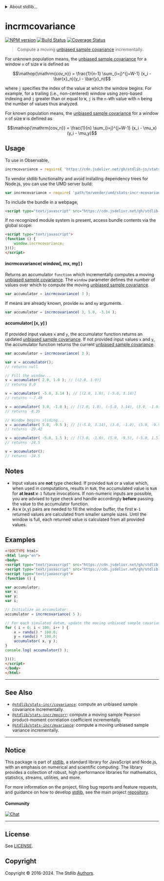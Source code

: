 <!--

@license Apache-2.0

Copyright (c) 2018 The Stdlib Authors.

Licensed under the Apache License, Version 2.0 (the "License");
you may not use this file except in compliance with the License.
You may obtain a copy of the License at

   http://www.apache.org/licenses/LICENSE-2.0

Unless required by applicable law or agreed to in writing, software
distributed under the License is distributed on an "AS IS" BASIS,
WITHOUT WARRANTIES OR CONDITIONS OF ANY KIND, either express or implied.
See the License for the specific language governing permissions and
limitations under the License.

-->


<details>
  <summary>
    About stdlib...
  </summary>
  <p>We believe in a future in which the web is a preferred environment for numerical computation. To help realize this future, we've built stdlib. stdlib is a standard library, with an emphasis on numerical and scientific computation, written in JavaScript (and C) for execution in browsers and in Node.js.</p>
  <p>The library is fully decomposable, being architected in such a way that you can swap out and mix and match APIs and functionality to cater to your exact preferences and use cases.</p>
  <p>When you use stdlib, you can be absolutely certain that you are using the most thorough, rigorous, well-written, studied, documented, tested, measured, and high-quality code out there.</p>
  <p>To join us in bringing numerical computing to the web, get started by checking us out on <a href="https://github.com/stdlib-js/stdlib">GitHub</a>, and please consider <a href="https://opencollective.com/stdlib">financially supporting stdlib</a>. We greatly appreciate your continued support!</p>
</details>

# incrmcovariance

[![NPM version][npm-image]][npm-url] [![Build Status][test-image]][test-url] [![Coverage Status][coverage-image]][coverage-url] <!-- [![dependencies][dependencies-image]][dependencies-url] -->

> Compute a moving [unbiased sample covariance][covariance] incrementally.

<section class="intro">

For unknown population means, the [unbiased sample covariance][covariance] for a window `n` of size `W` is defined as

<!-- <equation class="equation" label="eq:unbiased_sample_covariance_unknown_means" align="center" raw="\operatorname{cov_n} = \frac{1}{n-1} \sum_{i=j}^{j+W-1} (x_i - \bar{x}_n)(y_i - \bar{y}_n)" alt="Equation for the unbiased sample covariance for unknown population means."> -->

```math
\mathop{\mathrm{cov_n}} = \frac{1}{n-1} \sum_{i=j}^{j+W-1} (x_i - \bar{x}_n)(y_i - \bar{y}_n)
```

<!-- <div class="equation" align="center" data-raw-text="\operatorname{cov_n} = \frac{1}{n-1} \sum_{i=j}^{j+W-1} (x_i - \bar{x}_n)(y_i - \bar{y}_n)" data-equation="eq:unbiased_sample_covariance_unknown_means">
    <img src="https://cdn.jsdelivr.net/gh/stdlib-js/stdlib@49d8cabda84033d55d7b8069f19ee3dd8b8d1496/lib/node_modules/@stdlib/stats/incr/mcovariance/docs/img/equation_unbiased_sample_covariance_unknown_means.svg" alt="Equation for the unbiased sample covariance for unknown population means.">
    <br>
</div> -->

<!-- </equation> -->

where `j` specifies the index of the value at which the window begins. For example, for a trailing (i.e., non-centered) window using zero-based indexing and `j` greater than or equal to `W`, `j` is the `n-W`th value with `n` being the number of values thus analyzed.

For known population means, the [unbiased sample covariance][covariance] for a window `n` of size `W` is defined as

<!-- <equation class="equation" label="eq:unbiased_sample_covariance_known_means" align="center" raw="\operatorname{cov_n} = \frac{1}{n} \sum_{i=j}^{j+W-1} (x_i - \mu_x)(y_i - \mu_y)" alt="Equation for the unbiased sample covariance for known population means."> -->

```math
\mathop{\mathrm{cov_n}} = \frac{1}{n} \sum_{i=j}^{j+W-1} (x_i - \mu_x)(y_i - \mu_y)
```

<!-- <div class="equation" align="center" data-raw-text="\operatorname{cov_n} = \frac{1}{n} \sum_{i=j}^{j+W-1} (x_i - \mu_x)(y_i - \mu_y)" data-equation="eq:unbiased_sample_covariance_known_means">
    <img src="https://cdn.jsdelivr.net/gh/stdlib-js/stdlib@27e2a43c70db648bb5bbc3fd0cdee050c25adc0b/lib/node_modules/@stdlib/stats/incr/mcovariance/docs/img/equation_unbiased_sample_covariance_known_means.svg" alt="Equation for the unbiased sample covariance for known population means.">
    <br>
</div> -->

<!-- </equation> --> 

</section>

<!-- /.intro -->



<section class="usage">

## Usage

To use in Observable,

```javascript
incrmcovariance = require( 'https://cdn.jsdelivr.net/gh/stdlib-js/stats-incr-mcovariance@umd/browser.js' )
```

To vendor stdlib functionality and avoid installing dependency trees for Node.js, you can use the UMD server build:

```javascript
var incrmcovariance = require( 'path/to/vendor/umd/stats-incr-mcovariance/index.js' )
```

To include the bundle in a webpage,

```html
<script type="text/javascript" src="https://cdn.jsdelivr.net/gh/stdlib-js/stats-incr-mcovariance@umd/browser.js"></script>
```

If no recognized module system is present, access bundle contents via the global scope:

```html
<script type="text/javascript">
(function () {
    window.incrmcovariance;
})();
</script>
```

#### incrmcovariance( window\[, mx, my] )

Returns an accumulator `function` which incrementally computes a moving [unbiased sample covariance][covariance]. The `window` parameter defines the number of values over which to compute the moving [unbiased sample covariance][covariance].

```javascript
var accumulator = incrmcovariance( 3 );
```

If means are already known, provide `mx` and `my` arguments.

```javascript
var accumulator = incrmcovariance( 3, 5.0, -3.14 );
```

#### accumulator( \[x, y] )

If provided input values `x` and `y`, the accumulator function returns an updated [unbiased sample covariance][covariance]. If not provided input values `x` and `y`, the accumulator function returns the current [unbiased sample covariance][covariance].

```javascript
var accumulator = incrmcovariance( 3 );

var v = accumulator();
// returns null

// Fill the window...
v = accumulator( 2.0, 1.0 ); // [(2.0, 1.0)]
// returns 0.0

v = accumulator( -5.0, 3.14 ); // [(2.0, 1.0), (-5.0, 3.14)]
// returns ~-7.49

v = accumulator( 3.0, -1.0 ); // [(2.0, 1.0), (-5.0, 3.14), (3.0, -1.0)]
// returns -8.35

// Window begins sliding...
v = accumulator( 5.0, -9.5 ); // [(-5.0, 3.14), (3.0, -1.0), (5.0, -9.5)]
// returns -29.42

v = accumulator( -5.0, 1.5 ); // [(3.0, -1.0), (5.0, -9.5), (-5.0, 1.5)]
// returns -24.5

v = accumulator();
// returns -24.5
```

</section>

<!-- /.usage -->

<section class="notes">

## Notes

-   Input values are **not** type checked. If provided `NaN` or a value which, when used in computations, results in `NaN`, the accumulated value is `NaN` for **at least** `W-1` future invocations. If non-numeric inputs are possible, you are advised to type check and handle accordingly **before** passing the value to the accumulator function.
-   As `W` (x,y) pairs are needed to fill the window buffer, the first `W-1` returned values are calculated from smaller sample sizes. Until the window is full, each returned value is calculated from all provided values.

</section>

<!-- /.notes -->

<section class="examples">

## Examples

<!-- eslint no-undef: "error" -->

```html
<!DOCTYPE html>
<html lang="en">
<body>
<script type="text/javascript" src="https://cdn.jsdelivr.net/gh/stdlib-js/random-base-randu@umd/browser.js"></script>
<script type="text/javascript" src="https://cdn.jsdelivr.net/gh/stdlib-js/stats-incr-mcovariance@umd/browser.js"></script>
<script type="text/javascript">
(function () {

var accumulator;
var x;
var y;
var i;

// Initialize an accumulator:
accumulator = incrmcovariance( 5 );

// For each simulated datum, update the moving unbiased sample covariance...
for ( i = 0; i < 100; i++ ) {
    x = randu() * 100.0;
    y = randu() * 100.0;
    accumulator( x, y );
}
console.log( accumulator() );

})();
</script>
</body>
</html>
```

</section>

<!-- /.examples -->

<!-- Section for related `stdlib` packages. Do not manually edit this section, as it is automatically populated. -->

<section class="related">

* * *

## See Also

-   <span class="package-name">[`@stdlib/stats-incr/covariance`][@stdlib/stats/incr/covariance]</span><span class="delimiter">: </span><span class="description">compute an unbiased sample covariance incrementally.</span>
-   <span class="package-name">[`@stdlib/stats-incr/mpcorr`][@stdlib/stats/incr/mpcorr]</span><span class="delimiter">: </span><span class="description">compute a moving sample Pearson product-moment correlation coefficient incrementally.</span>
-   <span class="package-name">[`@stdlib/stats-incr/mvariance`][@stdlib/stats/incr/mvariance]</span><span class="delimiter">: </span><span class="description">compute a moving unbiased sample variance incrementally.</span>

</section>

<!-- /.related -->

<!-- Section for all links. Make sure to keep an empty line after the `section` element and another before the `/section` close. -->


<section class="main-repo" >

* * *

## Notice

This package is part of [stdlib][stdlib], a standard library for JavaScript and Node.js, with an emphasis on numerical and scientific computing. The library provides a collection of robust, high performance libraries for mathematics, statistics, streams, utilities, and more.

For more information on the project, filing bug reports and feature requests, and guidance on how to develop [stdlib][stdlib], see the main project [repository][stdlib].

#### Community

[![Chat][chat-image]][chat-url]

---

## License

See [LICENSE][stdlib-license].


## Copyright

Copyright &copy; 2016-2024. The Stdlib [Authors][stdlib-authors].

</section>

<!-- /.stdlib -->

<!-- Section for all links. Make sure to keep an empty line after the `section` element and another before the `/section` close. -->

<section class="links">

[npm-image]: http://img.shields.io/npm/v/@stdlib/stats-incr-mcovariance.svg
[npm-url]: https://npmjs.org/package/@stdlib/stats-incr-mcovariance

[test-image]: https://github.com/stdlib-js/stats-incr-mcovariance/actions/workflows/test.yml/badge.svg?branch=main
[test-url]: https://github.com/stdlib-js/stats-incr-mcovariance/actions/workflows/test.yml?query=branch:main

[coverage-image]: https://img.shields.io/codecov/c/github/stdlib-js/stats-incr-mcovariance/main.svg
[coverage-url]: https://codecov.io/github/stdlib-js/stats-incr-mcovariance?branch=main

<!--

[dependencies-image]: https://img.shields.io/david/stdlib-js/stats-incr-mcovariance.svg
[dependencies-url]: https://david-dm.org/stdlib-js/stats-incr-mcovariance/main

-->

[chat-image]: https://img.shields.io/gitter/room/stdlib-js/stdlib.svg
[chat-url]: https://app.gitter.im/#/room/#stdlib-js_stdlib:gitter.im

[stdlib]: https://github.com/stdlib-js/stdlib

[stdlib-authors]: https://github.com/stdlib-js/stdlib/graphs/contributors

[umd]: https://github.com/umdjs/umd
[es-module]: https://developer.mozilla.org/en-US/docs/Web/JavaScript/Guide/Modules

[deno-url]: https://github.com/stdlib-js/stats-incr-mcovariance/tree/deno
[deno-readme]: https://github.com/stdlib-js/stats-incr-mcovariance/blob/deno/README.md
[umd-url]: https://github.com/stdlib-js/stats-incr-mcovariance/tree/umd
[umd-readme]: https://github.com/stdlib-js/stats-incr-mcovariance/blob/umd/README.md
[esm-url]: https://github.com/stdlib-js/stats-incr-mcovariance/tree/esm
[esm-readme]: https://github.com/stdlib-js/stats-incr-mcovariance/blob/esm/README.md
[branches-url]: https://github.com/stdlib-js/stats-incr-mcovariance/blob/main/branches.md

[stdlib-license]: https://raw.githubusercontent.com/stdlib-js/stats-incr-mcovariance/main/LICENSE

[covariance]: https://en.wikipedia.org/wiki/Covariance

<!-- <related-links> -->

[@stdlib/stats/incr/covariance]: https://github.com/stdlib-js/stats-incr-covariance/tree/umd

[@stdlib/stats/incr/mpcorr]: https://github.com/stdlib-js/stats-incr-mpcorr/tree/umd

[@stdlib/stats/incr/mvariance]: https://github.com/stdlib-js/stats-incr-mvariance/tree/umd

<!-- </related-links> -->

</section>

<!-- /.links -->
